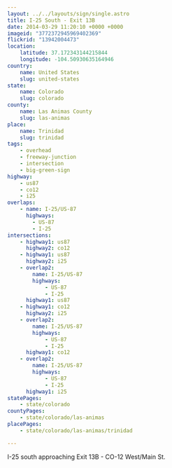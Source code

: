 ```yaml
---
layout: ../../layouts/sign/single.astro
title: I-25 South - Exit 13B
date: 2014-03-29 11:20:10 +0000 +0000
imageid: "3772372945969402369"
flickrid: "13942004473"
location:
    latitude: 37.172343144215844
    longitude: -104.50930635164946
country:
    name: United States
    slug: united-states
state:
    name: Colorado
    slug: colorado
county:
    name: Las Animas County
    slug: las-animas
place:
    name: Trinidad
    slug: trinidad
tags:
    - overhead
    - freeway-junction
    - intersection
    - big-green-sign
highway:
    - us87
    - co12
    - i25
overlaps:
    - name: I-25/US-87
      highways:
        - US-87
        - I-25
intersections:
    - highway1: us87
      highway2: co12
    - highway1: us87
      highway2: i25
    - overlap2:
        name: I-25/US-87
        highways:
            - US-87
            - I-25
      highway1: us87
    - highway1: co12
      highway2: i25
    - overlap2:
        name: I-25/US-87
        highways:
            - US-87
            - I-25
      highway1: co12
    - overlap2:
        name: I-25/US-87
        highways:
            - US-87
            - I-25
      highway1: i25
statePages:
    - state/colorado
countyPages:
    - state/colorado/las-animas
placePages:
    - state/colorado/las-animas/trinidad

---
```

I-25 south approaching Exit 13B - CO-12 West/Main St.
